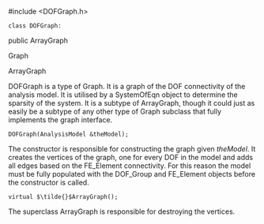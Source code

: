 
#include $<$DOFGraph.h$>$



```{.cpp}
class DOFGraph:
```
 public ArrayGraph


Graph

ArrayGraph

DOFGraph is a type of Graph. It is a graph of the DOF connectivity of
the analysis model. It is utilised by a SystemOfEqn object to determine
the sparsity of the system. It is a subtype of ArrayGraph, though it
could just as easily be a subtype of any other type of Graph subclass
that fully implements the graph interface.

```{.cpp}
DOFGraph(AnalysisModel &theModel);
```


The constructor is responsible for constructing the graph given
*theModel*. It creates the vertices of the graph, one for every DOF in
the model and adds all edges based on the FE_Element connectivity. For
this reason the model must be fully populated with the DOF_Group and
FE_Element objects before the constructor is called.

```{.cpp}
virtual $\tilde{}$ArrayGraph();
```


The superclass ArrayGraph is responsible for destroying the vertices.

